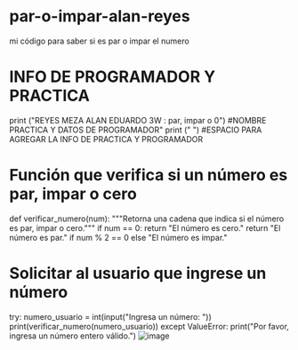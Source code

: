# par-o-impar-alan-reyes
mi código para saber si es par o impar el numero
# INFO DE PROGRAMADOR Y PRACTICA
print ("REYES MEZA ALAN EDUARDO 3W :  par, impar o 0") #NOMBRE PRACTICA Y DATOS DE PROGRAMADOR"
print (" ") #ESPACIO PARA AGREGAR LA INFO DE PRACTICA Y PROGRAMADOR
# Función que verifica si un número es par, impar o cero
def verificar_numero(num):
    """Retorna una cadena que indica si el número es par, impar o cero."""
    if num == 0:
        return "El número es cero."
    return "El número es par." if num % 2 == 0 else "El número es impar."

# Solicitar al usuario que ingrese un número
try:
    numero_usuario = int(input("Ingresa un número: "))
    print(verificar_numero(numero_usuario))
except ValueError:
    print("Por favor, ingresa un número entero válido.")
![image](https://github.com/user-attachments/assets/112d0aa3-6a28-49ed-be22-59a9fcc5cd4a)



